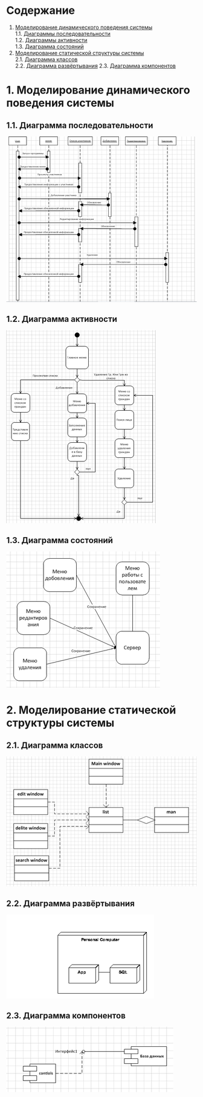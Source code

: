 # Содержание
1. [Моделирование динамического поведения системы](#1)  
1.1. [Диаграммы последовательности](#1_1)  
1.2. [Диаграммы активности](#1_2)  
1.3. [Диаграмма состояний](#1_3)  
2. [Моделирование статической структуры системы](#2)  
2.1. [Диаграмма классов](#2_1)  
2.2. [Диаграмма развёртывания](#2_2)
2.3. [Диаграмма компонентов](#2_3)

<a name="1"/>

#  1. Моделирование динамического поведения системы


<a name="1_1"/>

##  1.1. Диаграмма последовательности

![Диаграмма последовательности](Последовательности.png)

<a name="1_2"/>

##  1.2. Диаграмма активности

![Диаграмма активности](Активности.png)


<a name="1_3"/>

##  1.3. Диаграмма состояний

![Диаграмма состояний](состояний.png)

<a name="2"/>

#  2. Моделирование статической структуры системы


<a name="2_1"/>

##  2.1. Диаграмма классов

![Диаграмма классов](классов.png)

<a name="2_2"/>

##  2.2. Диаграмма развёртывания

![Диаграмма развертывания](развертывания.png)

<a name="2_3"/>

##  2.3. Диаграмма компонентов

![Диаграмма компонентов](компонентов.png)
